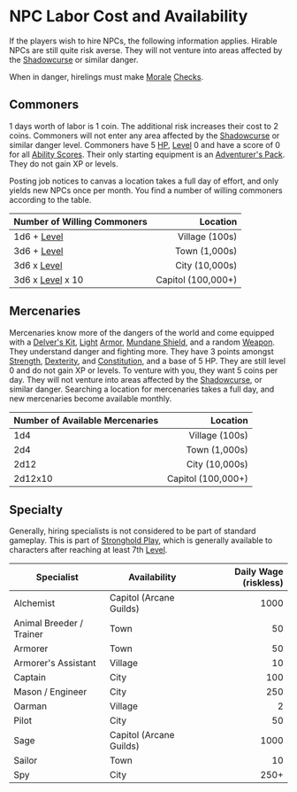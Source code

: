 # NPC Labor Cost and Availability

If the players wish to hire NPCs, the following information applies. Hirable NPCs are still quite risk averse. They will not venture into areas affected by the [Shadowcurse](../Hazards/Shadowcurse.md) or similar danger.

When in danger, hirelings must make [Morale](Morale%20System.md) [Checks](../Game%20Procedures/Check.md).

## Commoners

1 days worth of labor is 1 coin. The additional risk increases their cost to 2 coins. Commoners will not enter any area affected by the [Shadowcurse](../Hazards/Shadowcurse.md) or similar danger level. Commoners have 5 [HP](../Player%20Characters/Derived%20Statistics/Health%20Points.md), [Level](../Player%20Characters/Derived%20Statistics/Level.md) 0 and have a score of 0 for all [Ability Scores](../Player%20Characters/Chosen%20Statistics/Ability%20Scores.md). Their only starting equipment is an [Adventurer's Pack](../Items/Individual%20Item%20Cards/Gear/100%20Coins/Adventurer's%20Pack.md). They do not gain XP or levels.

Posting job notices to canvas a location takes a full day of effort, and only yields new NPCs once per month. You find a number of willing commoners according to the table.

| Number of Willing Commoners                                              |           Location |
| ------------------------------------------------------------------------ | -----------------: |
| 1d6 + [Level](../Player%20Characters/Derived%20Statistics/Level.md)      |     Village (100s) |
| 3d6 + [Level](../Player%20Characters/Derived%20Statistics/Level.md)      |      Town (1,000s) |
| 3d6 x [Level](../Player%20Characters/Derived%20Statistics/Level.md)      |     City (10,000s) |
| 3d6 x [Level](../Player%20Characters/Derived%20Statistics/Level.md) x 10 | Capitol (100,000+) |

## Mercenaries

Mercenaries know more of the dangers of the world and come equipped with a [Delver's Kit](../Items/Delver's%20Kit.md), [Light](../Magic/Spells/Mythril%20Spells/Level%201/Light.md) [Armor](../Items/Armor.md), [Mundane Shield](../Items/Individual%20Item%20Cards/Armors/Mundane%20Armors/Mundane%20Shield.md), and a random [Weapon](../Items/Weapons.md). They understand danger and fighting more. They have 3 points amongst [Strength](../Player%20Characters/Chosen%20Statistics/Strength.md), [Dexterity](../Player%20Characters/Chosen%20Statistics/Dexterity.md), and [Constitution](../Player%20Characters/Chosen%20Statistics/Constitution.md), and a base of 5 HP. They are still level 0 and do not gain XP or levels. To venture with you, they want 5 coins per day. They will not venture into areas affected by the [Shadowcurse](../Hazards/Shadowcurse.md), or similar danger. Searching a location for mercenaries takes a full day, and new mercenaries become available monthly.

| Number of Available Mercenaries |           Location |
| ------------------------------- | -----------------: |
| 1d4                             |     Village (100s) |
| 2d4                             |      Town (1,000s) |
| 2d12                            |     City (10,000s) |
| 2d12x10                         | Capitol (100,000+) |

## Specialty

Generally, hiring specialists is not considered to be part of standard gameplay. This is part of [Stronghold Play](Stronghold%20Rules/Stronghold%20Play.md), which is generally available to characters after reaching at least 7th [Level](../Player%20Characters/Derived%20Statistics/Level.md).

| Specialist               | Availability            | Daily Wage (riskless) |
| ------------------------ | ----------------------- | --------------------: |
| Alchemist                | Capitol (Arcane Guilds) |                  1000 |
| Animal Breeder / Trainer | Town                    |                    50 |
| Armorer                  | Town                    |                    50 |
| Armorer's Assistant      | Village                 |                    10 |
| Captain                  | City                    |                   100 |
| Mason / Engineer         | City                    |                   250 |
| Oarman                   | Village                 |                     2 |
| Pilot                    | City                    |                    50 |
| Sage                     | Capitol (Arcane Guilds) |                  1000 |
| Sailor                   | Town                    |                    10 |
| Spy                      | City                    |                  250+ |
